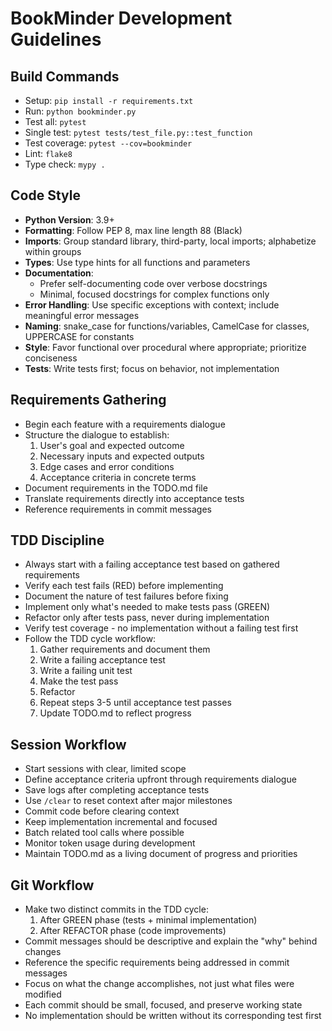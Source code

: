 # BookMinder Development Guidelines

## Build Commands
- Setup: `pip install -r requirements.txt`
- Run: `python bookminder.py`
- Test all: `pytest`
- Single test: `pytest tests/test_file.py::test_function`
- Test coverage: `pytest --cov=bookminder`
- Lint: `flake8`
- Type check: `mypy .`

## Code Style
- **Python Version**: 3.9+
- **Formatting**: Follow PEP 8, max line length 88 (Black)
- **Imports**: Group standard library, third-party, local imports; alphabetize within groups
- **Types**: Use type hints for all functions and parameters
- **Documentation**: 
  - Prefer self-documenting code over verbose docstrings
  - Minimal, focused docstrings for complex functions only
- **Error Handling**: Use specific exceptions with context; include meaningful error messages
- **Naming**: snake_case for functions/variables, CamelCase for classes, UPPERCASE for constants
- **Style**: Favor functional over procedural where appropriate; prioritize conciseness
- **Tests**: Write tests first; focus on behavior, not implementation

## Requirements Gathering
- Begin each feature with a requirements dialogue
- Structure the dialogue to establish:
  1. User's goal and expected outcome
  2. Necessary inputs and expected outputs
  3. Edge cases and error conditions
  4. Acceptance criteria in concrete terms
- Document requirements in the TODO.md file
- Translate requirements directly into acceptance tests
- Reference requirements in commit messages

## TDD Discipline
- Always start with a failing acceptance test based on gathered requirements
- Verify each test fails (RED) before implementing
- Document the nature of test failures before fixing
- Implement only what's needed to make tests pass (GREEN)
- Refactor only after tests pass, never during implementation
- Verify test coverage - no implementation without a failing test first
- Follow the TDD cycle workflow:
  1. Gather requirements and document them
  2. Write a failing acceptance test
  3. Write a failing unit test
  4. Make the test pass
  5. Refactor
  6. Repeat steps 3-5 until acceptance test passes
  7. Update TODO.md to reflect progress

## Session Workflow
- Start sessions with clear, limited scope
- Define acceptance criteria upfront through requirements dialogue
- Save logs after completing acceptance tests
- Use `/clear` to reset context after major milestones
- Commit code before clearing context
- Keep implementation incremental and focused
- Batch related tool calls where possible
- Monitor token usage during development
- Maintain TODO.md as a living document of progress and priorities

## Git Workflow
- Make two distinct commits in the TDD cycle:
  1. After GREEN phase (tests + minimal implementation)
  2. After REFACTOR phase (code improvements)
- Commit messages should be descriptive and explain the "why" behind changes
- Reference the specific requirements being addressed in commit messages
- Focus on what the change accomplishes, not just what files were modified
- Each commit should be small, focused, and preserve working state
- No implementation should be written without its corresponding test first